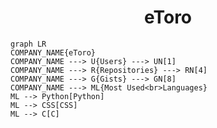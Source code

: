<h1 align="center">eToro</h1>

```mermaid
graph LR
COMPANY_NAME{eToro}
COMPANY_NAME ---> U{Users} ---> UN[1]
COMPANY_NAME ---> R{Repositories} ---> RN[4]
COMPANY_NAME ---> G{Gists} ---> GN[8]
COMPANY_NAME ---> ML{Most Used<br>Languages}
ML --> Python[Python]
ML --> CSS[CSS]
ML --> C[C]
```
